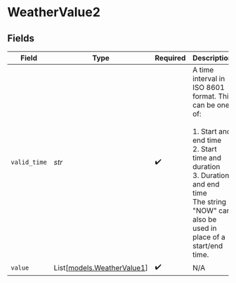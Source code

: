 # WeatherValue2


## Fields

| Field                                                                                                                                                                                                           | Type                                                                                                                                                                                                            | Required                                                                                                                                                                                                        | Description                                                                                                                                                                                                     | Example                                                                                                                                                                                                         |
| --------------------------------------------------------------------------------------------------------------------------------------------------------------------------------------------------------------- | --------------------------------------------------------------------------------------------------------------------------------------------------------------------------------------------------------------- | --------------------------------------------------------------------------------------------------------------------------------------------------------------------------------------------------------------- | --------------------------------------------------------------------------------------------------------------------------------------------------------------------------------------------------------------- | --------------------------------------------------------------------------------------------------------------------------------------------------------------------------------------------------------------- |
| `valid_time`                                                                                                                                                                                                    | *str*                                                                                                                                                                                                           | :heavy_check_mark:                                                                                                                                                                                              | A time interval in ISO 8601 format. This can be one of:<br/><br/>    1. Start and end time<br/>    2. Start time and duration<br/>    3. Duration and end time<br/>The string "NOW" can also be used in place of a start/end time.<br/> | 2007-03-01T13:00:00Z/2008-05-11T15:30:00Z                                                                                                                                                                       |
| `value`                                                                                                                                                                                                         | List[[models.WeatherValue1](../models/weathervalue1.md)]                                                                                                                                                        | :heavy_check_mark:                                                                                                                                                                                              | N/A                                                                                                                                                                                                             |                                                                                                                                                                                                                 |